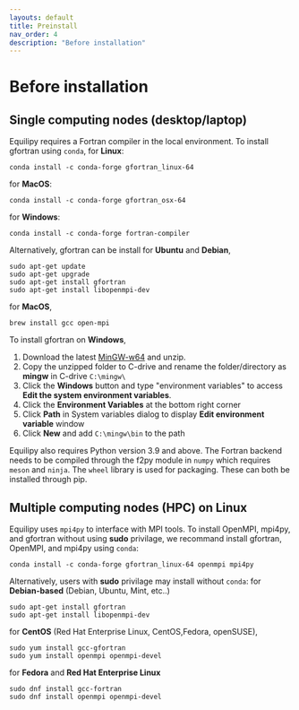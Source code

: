 ```yaml
---
layouts: default
title: Preinstall
nav_order: 4
description: "Before installation"
---
```


# Before installation
## Single computing nodes (desktop/laptop)
Equilipy requires a Fortran compiler in the local environment.
To install gfortran using `conda`,
for **Linux**:
```
conda install -c conda-forge gfortran_linux-64
```
for **MacOS**:
```
conda install -c conda-forge gfortran_osx-64
```
for **Windows**:
```
conda install -c conda-forge fortran-compiler
```

Alternatively, gfortran can be install for **Ubuntu** and **Debian**,
```
sudo apt-get update
sudo apt-get upgrade
sudo apt-get install gfortran 
sudo apt-get install libopenmpi-dev
```
for **MacOS**,
```
brew install gcc open-mpi
```
To install gfortran on **Windows**,
1. Download the latest [MinGW-w64](https://github.com/niXman/mingw-builds-binaries/releases) and unzip.
2. Copy the unzipped folder to C-drive and rename the folder/directory as **mingw** in C-drive `C:\mingw\`
3. Click the **Windows** button and type "environment variables" to access **Edit the system environment variables**.
4. Click the **Environment Variables** at the bottom right corner
5. Click **Path** in System variables dialog to display **Edit environment variable** window
6. Click **New** and add `C:\mingw\bin` to the path

Equilipy also requires Python version 3.9 and above. The Fortran backend needs to be compiled through the f2py module in `numpy` which requires `meson` and `ninja`. The `wheel` library is used for packaging. These can both be installed through pip.

## Multiple computing nodes (HPC) on Linux
Equilipy uses `mpi4py` to interface with MPI tools. 
To install OpenMPI, mpi4py, and gfortran without using **sudo** privilage, we recommand install gfortran, OpenMPI, and mpi4py using `conda`:
```
conda install -c conda-forge gfortran_linux-64 openmpi mpi4py
```

Alternatively, users with **sudo** privilage may install without `conda`:
for **Debian-based** (Debian, Ubuntu, Mint, etc..)
```
sudo apt-get install gfortran 
sudo apt-get install libopenmpi-dev
```
for **CentOS** (Red Hat Enterprise Linux, CentOS,Fedora, openSUSE),
```
sudo yum install gcc-gfortran 
sudo yum install openmpi openmpi-devel
```
for **Fedora** and **Red Hat Enterprise Linux**
```
sudo dnf install gcc-fortran
sudo dnf install openmpi openmpi-devel
```
